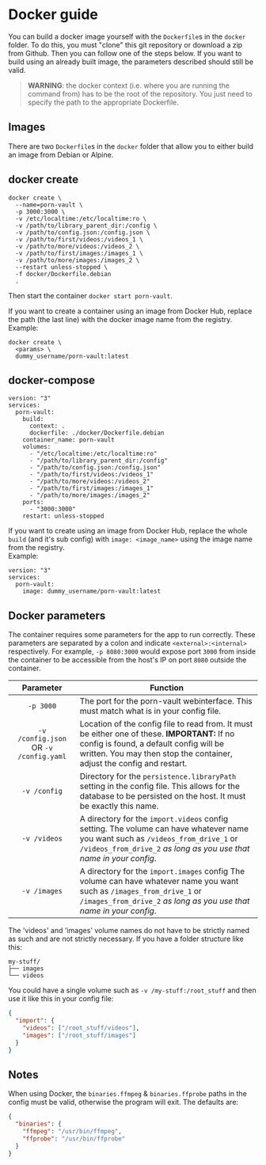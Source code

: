 # Docker guide

You can build a docker image yourself with the `Dockerfile`s in the `docker` folder. To do this, you must "clone" this git repository or download a zip from Github. Then you can follow one of the steps below.
If you want to build using an already built image, the parameters described should still be valid.

> **WARNING**: the docker context (i.e. where you are running the command from) has to be the root of the repository. You just need to specify the path to the appropriate Dockerfile.

## Images

There are two `Dockerfile`s in the `docker` folder that allow you to either build an image from Debian or Alpine.

## docker create

```
docker create \
  --name=porn-vault \
  -p 3000:3000 \
  -v /etc/localtime:/etc/localtime:ro \
  -v /path/to/library_parent_dir:/config \
  -v /path/to/config.json:/config.json \
  -v /path/to/first/videos:/videos_1 \
  -v /path/to/more/videos:/videos_2 \
  -v /path/to/first/images:/images_1 \
  -v /path/to/more/images:/images_2 \
  --restart unless-stopped \
  -f docker/Dockerfile.debian
  .
```

Then start the container `docker start porn-vault`.

If you want to create a container using an image from Docker Hub, replace the path (the last line) with the docker image name from the registry.  
Example:

```
docker create \
  <params> \
  dummy_username/porn-vault:latest
```

## docker-compose

```
version: "3"
services:
  porn-vault:
    build:
      context: .
      dockerfile: ./docker/Dockerfile.debian
    container_name: porn-vault
    volumes:
      - "/etc/localtime:/etc/localtime:ro"
      - "/path/to/library_parent_dir:/config"
      - "/path/to/config.json:/config.json"
      - "/path/to/first/videos:/videos_1"
      - "/path/to/more/videos:/videos_2"
      - "/path/to/first/images:/images_1"
      - "/path/to/more/images:/images_2"
    ports:
      - "3000:3000"
    restart: unless-stopped
```

If you want to create using an image from Docker Hub, replace the whole `build` (and it's sub config) with `image: <image_name>` using the image name from the registry.  
Example:

```
version: "3"
services:
  porn-vault:
    image: dummy_username/porn-vault:latest
```

## Docker parameters

The container requires some parameters for the app to run correctly. These parameters are separated by a colon and indicate `<external>:<internal>` respectively. For example, `-p 8080:3000` would expose port `3000` from inside the container to be accessible from the host's IP on port `8080` outside the container.

|               Parameter                | Function                                                                                                                                                                                                          |
| :------------------------------------: | ----------------------------------------------------------------------------------------------------------------------------------------------------------------------------------------------------------------- |
|               `-p 3000`                | The port for the porn-vault webinterface. This must match what is in your config file.                                                                                                                            |
| `-v /config.json` OR `-v /config.yaml` | Location of the config file to read from. It must be either one of these. **IMPORTANT:** If no config is found, a default config will be written. You may then stop the container, adjust the config and restart. |
|              `-v /config`              | Directory for the `persistence.libraryPath` setting in the config file. This allows for the database to be persisted on the host. It must be exactly this name.                                                   |
|              `-v /videos`              | A directory for the `import.videos` config setting. The volume can have whatever name you want such as `/videos_from_drive_1` or `/videos_from_drive_2` _as long as you use that name in your config_.            |
|              `-v /images`              | A directory for the `import.images` config The volume can have whatever name you want such as `/images_from_drive_1` or `/images_from_drive_2` _as long as you use that name in your config_.                     |

The 'videos' and 'images' volume names do not have to be strictly named as such and are not strictly necessary. If you have a folder structure like this:

```
my-stuff/
├── images
└── videos
```

You could have a single volume such as `-v /my-stuff:/root_stuff` and then use it like this in your config file:

```json
{
  "import": {
    "videos": ["/root_stuff/videos"],
    "images": ["/root_stuff/images"]
  }
}
```

## Notes

When using Docker, the `binaries.ffmpeg` & `binaries.ffprobe` paths in the config must be valid, otherwise the program will exit. The defaults are:

```json
{
  "binaries": {
    "ffmpeg": "/usr/bin/ffmpeg",
    "ffprobe": "/usr/bin/ffprobe"
  }
}
```

